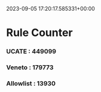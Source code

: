2023-09-05 17:20:17.585331+00:00
# Rule Counter 
 ### UCATE : 449099

 ### Veneto : 179773

 ### Allowlist : 13930